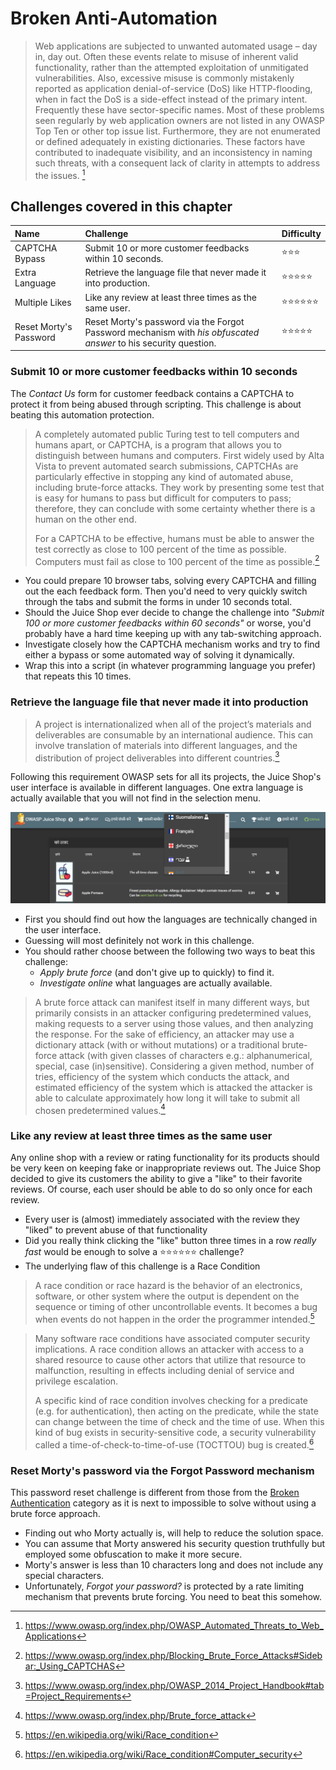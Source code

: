 # Broken Anti-Automation

> Web applications are subjected to unwanted automated usage – day in,
> day out. Often these events relate to misuse of inherent valid
> functionality, rather than the attempted exploitation of unmitigated
> vulnerabilities. Also, excessive misuse is commonly mistakenly
> reported as application denial-of-service (DoS) like HTTP-flooding,
> when in fact the DoS is a side-effect instead of the primary intent.
> Frequently these have sector-specific names. Most of these problems
> seen regularly by web application owners are not listed in any OWASP
> Top Ten or other top issue list. Furthermore, they are not enumerated
> or defined adequately in existing dictionaries. These factors have
> contributed to inadequate visibility, and an inconsistency in naming
> such threats, with a consequent lack of clarity in attempts to address
> the issues. [^1]

## Challenges covered in this chapter

| Name                   | Challenge                                                                                                       | Difficulty                           |
|:-----------------------|:----------------------------------------------------------------------------------------------------------------|:-------------------------------------|
| CAPTCHA Bypass         | Submit 10 or more customer feedbacks within 10 seconds.                                                         | :star::star::star:                   |
| Extra Language         | Retrieve the language file that never made it into production.                                                  | :star::star::star::star::star:       |
| Multiple Likes         | Like any review at least three times as the same user.                                                          | :star::star::star::star::star::star: |
| Reset Morty's Password | Reset Morty's password via the Forgot Password mechanism with _his obfuscated answer_ to his security question. | :star::star::star::star::star:       |

### Submit 10 or more customer feedbacks within 10 seconds

The _Contact Us_ form for customer feedback contains a CAPTCHA to
protect it from being abused through scripting. This challenge is about
beating this automation protection.

> A completely automated public Turing test to tell computers and humans
> apart, or CAPTCHA, is a program that allows you to distinguish between
> humans and computers. First widely used by Alta Vista to prevent
> automated search submissions, CAPTCHAs are particularly effective in
> stopping any kind of automated abuse, including brute-force attacks.
> They work by presenting some test that is easy for humans to pass but
> difficult for computers to pass; therefore, they can conclude with
> some certainty whether there is a human on the other end.
>
> For a CAPTCHA to be effective, humans must be able to answer the test
> correctly as close to 100 percent of the time as possible. Computers
> must fail as close to 100 percent of the time as possible.[^2]

* You could prepare 10 browser tabs, solving every CAPTCHA and filling
  out the each feedback form. Then you'd need to very quickly switch
  through the tabs and submit the forms in under 10 seconds total.
* Should the Juice Shop ever decide to change the challenge into
  _"Submit 100 or more customer feedbacks within 60 seconds"_ or worse,
  you'd probably have a hard time keeping up with any tab-switching
  approach.
* Investigate closely how the CAPTCHA mechanism works and try to find
  either a bypass or some automated way of solving it dynamically.
* Wrap this into a script (in whatever programming language you prefer)
  that repeats this 10 times.

### Retrieve the language file that never made it into production

> A project is internationalized when all of the project’s materials and
> deliverables are consumable by an international audience. This can
> involve translation of materials into different languages, and the
> distribution of project deliverables into different countries.[^3]

Following this requirement OWASP sets for all its projects, the Juice
Shop's user interface is available in different languages. One extra
language is actually available that you will not find in the selection
menu.

![Language selection dropdown](/part3/img/languages.png)

* First you should find out how the languages are technically changed in
  the user interface.
* Guessing will most definitely not work in this challenge.
* You should rather choose between the following two ways to beat this
  challenge:
  * _Apply brute force_ (and don't give up to quickly) to find it.
  * _Investigate online_ what languages are actually available.

> A brute force attack can manifest itself in many different ways, but
> primarily consists in an attacker configuring predetermined values,
> making requests to a server using those values, and then analyzing the
> response. For the sake of efficiency, an attacker may use a dictionary
> attack (with or without mutations) or a traditional brute-force attack
> (with given classes of characters e.g.: alphanumerical, special, case
> (in)sensitive). Considering a given method, number of tries,
> efficiency of the system which conducts the attack, and estimated
> efficiency of the system which is attacked the attacker is able to
> calculate approximately how long it will take to submit all chosen
> predetermined values.[^4]

### Like any review at least three times as the same user

Any online shop with a review or rating functionality for its products
should be very keen on keeping fake or inappropriate reviews out. The
Juice Shop decided to give its customers the ability to give a "like" to
their favorite reviews. Of course, each user should be able to do so
only once for each review.

* Every user is (almost) immediately associated with the review they
  "liked" to prevent abuse of that functionality
* Did you really think clicking the "like" button three times in a row
  _really fast_ would be enough to solve a
  :star::star::star::star::star::star: challenge?
* The underlying flaw of this challenge is a Race Condition

> A race condition or race hazard is the behavior of an electronics,
> software, or other system where the output is dependent on the
> sequence or timing of other uncontrollable events. It becomes a bug
> when events do not happen in the order the programmer intended.[^5]

<!-- -->

> Many software race conditions have associated computer security
> implications. A race condition allows an attacker with access to a
> shared resource to cause other actors that utilize that resource to
> malfunction, resulting in effects including denial of service and
> privilege escalation.
>
> A specific kind of race condition involves checking for a predicate
> (e.g. for authentication), then acting on the predicate, while the
> state can change between the time of check and the time of use. When
> this kind of bug exists in security-sensitive code, a security
> vulnerability called a time-of-check-to-time-of-use (TOCTTOU) bug is
> created.[^6]

### Reset Morty's password via the Forgot Password mechanism

This password reset challenge is different from those from the
[Broken Authentication](broken-authentication.md) category as it is next
to impossible to solve without using a brute force approach.

* Finding out who Morty actually is, will help to reduce the solution
  space.
* You can assume that Morty answered his security question truthfully
  but employed some obfuscation to make it more secure.
* Morty's answer is less than 10 characters long and does not include
  any special characters.
* Unfortunately, _Forgot your password?_ is protected by a rate limiting
  mechanism that prevents brute forcing. You need to beat this somehow.

[^1]: https://www.owasp.org/index.php/OWASP_Automated_Threats_to_Web_Applications
[^2]: https://www.owasp.org/index.php/Blocking_Brute_Force_Attacks#Sidebar:_Using_CAPTCHAS
[^3]: https://www.owasp.org/index.php/OWASP_2014_Project_Handbook#tab=Project_Requirements
[^4]: https://www.owasp.org/index.php/Brute_force_attack
[^5]: https://en.wikipedia.org/wiki/Race_condition
[^6]: https://en.wikipedia.org/wiki/Race_condition#Computer_security
